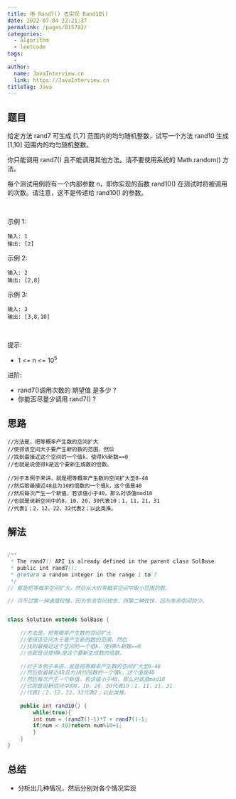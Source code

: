 ```yaml
---
title: 用 Rand7() 去实现 Rand10()
date: 2022-07-04 22:21:37
permalink: /pages/015782/
categories:
  - algorithm
  - leetcode
tags:
  - 
author: 
  name: JavaInterview.cn
  link: https://JavaInterview.cn
titleTag: Java
---
```


## 题目

给定方法 rand7 可生成 [1,7] 范围内的均匀随机整数，试写一个方法 rand10 生成 [1,10] 范围内的均匀随机整数。

你只能调用 rand7() 且不能调用其他方法。请不要使用系统的 Math.random() 方法。

每个测试用例将有一个内部参数 n，即你实现的函数 rand10() 在测试时将被调用的次数。请注意，这不是传递给 rand10() 的参数。

 

示例 1:

    输入: 1
    输出: [2]
示例 2:

    输入: 2
    输出: [2,8]
示例 3:

    输入: 3
    输出: [3,8,10]
 

提示:

- 1 <= n <= 10<sup>5</sup>

进阶:

- rand7()调用次数的 期望值 是多少 ?
- 你能否尽量少调用 rand7() ?


## 思路

    //方法是，把等概率产生数的空间扩大
    //使得该空间大于要产生新的数的范围，然后
    //找到最接近这个空间的一个值k，使得k%新数==0
    //也就是说使得k是这个要新生成数的倍数。
    
    //对于本例子来讲，就是把等概率产生数的空间扩大至0-48
    //然后取最接近48且为10的倍数的一个值k，这个值是40
    //然后每次产生一个新值，若该值小于40，那么对该值mod10
    //也就是说新空间中的0，10，20，30代表10；1，11，21，31
    //代表1；2，12，22，32代表2；以此类推。

## 解法
```java

/**
 * The rand7() API is already defined in the parent class SolBase.
 * public int rand7();
 * @return a random integer in the range 1 to 7
 */
// 都是把等概率空间扩大，然后从大的等概率空间中取小范围的数。

// 只不过第一种速度较慢。因为多余空间较多，而第二种较快，因为多余空间较少。


class Solution extends SolBase {
    
    //方法是，把等概率产生数的空间扩大
    //使得该空间大于要产生新的数的范围，然后
    //找到最接近这个空间的一个值k，使得k%新数==0
    //也就是说使得k是这个要新生成数的倍数。
    
    //对于本例子来讲，就是把等概率产生数的空间扩大至0-48
    //然后取最接近48且为10的倍数的一个值k，这个值是40
    //然后每次产生一个新值，若该值小于40，那么对该值mod10
    //也就是说新空间中的0，10，20，30代表10；1，11，21，31
    //代表1；2，12，22，32代表2；以此类推。
    
    public int rand10() {
        while(true){
        int num = (rand7()-1)*7 + rand7()-1;
        if(num < 40)return num%10+1;
        }
    }
}

```

## 总结

- 分析出几种情况，然后分别对各个情况实现 
